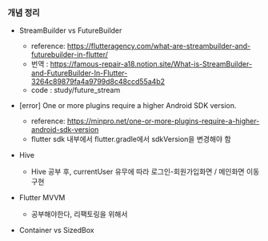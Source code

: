 ### 개념 정리
- StreamBuilder vs FutureBuilder
    - reference: https://flutteragency.com/what-are-streambuilder-and-futurebuilder-in-flutter/
    - 번역 : https://famous-repair-a18.notion.site/What-is-StreamBuilder-and-FutureBuilder-In-Flutter-3264c89879fa4a9799d8c48ccd55a4b2
    - code : study/future_stream

- [error] One or more plugins require a higher Android SDK version.
    - reference: https://minpro.net/one-or-more-plugins-require-a-higher-android-sdk-version
    - flutter sdk 내부에서 flutter.gradle에서 sdkVersion을 변경해야 함

- Hive
  - Hive 공부 후, currentUser 유무에 따라 로그인-회원가입화면 / 메인화면 이동 구현

- Flutter MVVM
  - 공부해야한다, 리팩토링을 위해서

- Container vs SizedBox